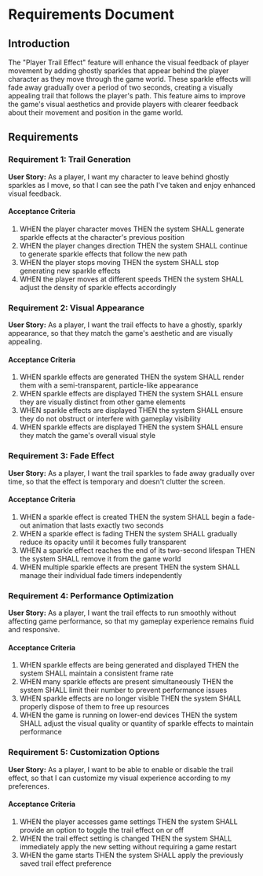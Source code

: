 # Requirements Document

## Introduction

The "Player Trail Effect" feature will enhance the visual feedback of player movement by adding ghostly sparkles that appear behind the player character as they move through the game world. These sparkle effects will fade away gradually over a period of two seconds, creating a visually appealing trail that follows the player's path. This feature aims to improve the game's visual aesthetics and provide players with clearer feedback about their movement and position in the game world.

## Requirements

### Requirement 1: Trail Generation

**User Story:** As a player, I want my character to leave behind ghostly sparkles as I move, so that I can see the path I've taken and enjoy enhanced visual feedback.

#### Acceptance Criteria

1. WHEN the player character moves THEN the system SHALL generate sparkle effects at the character's previous position
2. WHEN the player changes direction THEN the system SHALL continue to generate sparkle effects that follow the new path
3. WHEN the player stops moving THEN the system SHALL stop generating new sparkle effects
4. WHEN the player moves at different speeds THEN the system SHALL adjust the density of sparkle effects accordingly

### Requirement 2: Visual Appearance

**User Story:** As a player, I want the trail effects to have a ghostly, sparkly appearance, so that they match the game's aesthetic and are visually appealing.

#### Acceptance Criteria

1. WHEN sparkle effects are generated THEN the system SHALL render them with a semi-transparent, particle-like appearance
2. WHEN sparkle effects are displayed THEN the system SHALL ensure they are visually distinct from other game elements
3. WHEN sparkle effects are displayed THEN the system SHALL ensure they do not obstruct or interfere with gameplay visibility
4. WHEN sparkle effects are displayed THEN the system SHALL ensure they match the game's overall visual style

### Requirement 3: Fade Effect

**User Story:** As a player, I want the trail sparkles to fade away gradually over time, so that the effect is temporary and doesn't clutter the screen.

#### Acceptance Criteria

1. WHEN a sparkle effect is created THEN the system SHALL begin a fade-out animation that lasts exactly two seconds
2. WHEN a sparkle effect is fading THEN the system SHALL gradually reduce its opacity until it becomes fully transparent
3. WHEN a sparkle effect reaches the end of its two-second lifespan THEN the system SHALL remove it from the game world
4. WHEN multiple sparkle effects are present THEN the system SHALL manage their individual fade timers independently

### Requirement 4: Performance Optimization

**User Story:** As a player, I want the trail effects to run smoothly without affecting game performance, so that my gameplay experience remains fluid and responsive.

#### Acceptance Criteria

1. WHEN sparkle effects are being generated and displayed THEN the system SHALL maintain a consistent frame rate
2. WHEN many sparkle effects are present simultaneously THEN the system SHALL limit their number to prevent performance issues
3. WHEN sparkle effects are no longer visible THEN the system SHALL properly dispose of them to free up resources
4. WHEN the game is running on lower-end devices THEN the system SHALL adjust the visual quality or quantity of sparkle effects to maintain performance

### Requirement 5: Customization Options

**User Story:** As a player, I want to be able to enable or disable the trail effect, so that I can customize my visual experience according to my preferences.

#### Acceptance Criteria

1. WHEN the player accesses game settings THEN the system SHALL provide an option to toggle the trail effect on or off
2. WHEN the trail effect setting is changed THEN the system SHALL immediately apply the new setting without requiring a game restart
3. WHEN the game starts THEN the system SHALL apply the previously saved trail effect preference
